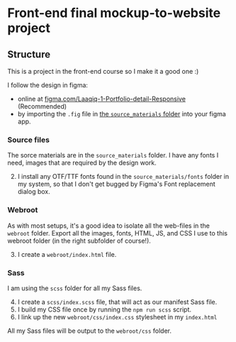 # Front-end final mockup-to-website project

## Structure

This is a project in the front-end course so I make it a good one :)

I follow the design in figma:

- online at [figma.com/Laaqiq-1-Portfolio-detail-Responsive](https://www.figma.com/file/VgF87mULloYb7HZ1EMCRzU/Laaqiq-1-Portfolio-detail-Responsive?node-id=0%3A1) (Recommended)
- by importing the `.fig` file in [the `source_materials` folder](./source_materials/) into your figma app.

### Source files

The sorce materials are in the `source_materials` folder. I have any fonts I need, images that are required by the design work.

2. I install any OTF/TTF fonts found in the `source_materials/fonts` folder in my system, so that I don't get bugged by Figma's Font replacement dialog box.

### Webroot

As with most setups, it's a good idea to isolate all the web-files in the `webroot` folder.
Export all the images, fonts, HTML, JS, and CSS I use to this webroot folder (in the right subfolder of course!).

3. I create a `webroot/index.html` file.

### Sass

I am using the `scss` folder for all my Sass files.

4. I create a `scss/index.scss` file, that will act as our manifest Sass file.
5. I build my CSS file once by running the `npm run scss` script.
6. I link up the new `webroot/css/index.css` stylesheet in my `index.html`

All my Sass files will be output to the `webroot/css` folder.